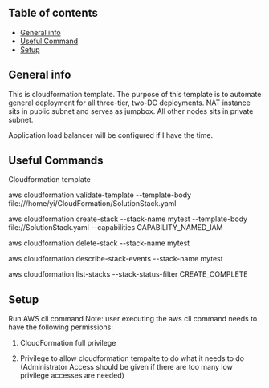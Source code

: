 ## Table of contents
* [General info](#general-info)
* [Useful Command](#usefule-command)
* [Setup](#setup)

## General info
This is cloudformation template. The purpose of this template is to automate general deployment for all three-tier, two-DC deployments. NAT instance sits in public subnet and serves as jumpbox. All other nodes sits in private subnet.

Application load balancer will be configured if I have the time.
	
## Useful Commands
Cloudformation template

<!--- aws cloudformation validate-template template-body file://SolutionStack.yml -->
aws cloudformation validate-template --template-body file:///home/yi/CloudFormation/SolutionStack.yaml

aws cloudformation create-stack --stack-name mytest --template-body file://SolutionStack.yaml --capabilities CAPABILITY_NAMED_IAM

aws cloudformation delete-stack --stack-name mytest

aws cloudformation describe-stack-events --stack-name mytest

aws cloudformation list-stacks --stack-status-filter CREATE_COMPLETE

## Setup
Run AWS cli command
Note: user executing the aws cli command needs to have the following permissions:

1. CloudFormation full privilege

2. Privilege to allow cloudformation tempalte to do what it needs to do (Administrator Access should be given if there are too many low privilege accesses are needed)

```
